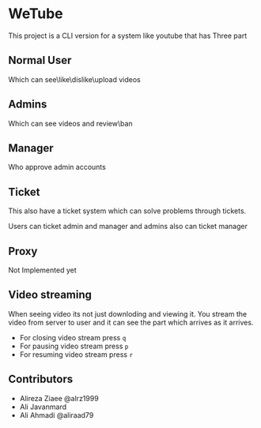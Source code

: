 # WeTube
This project is a CLI version for a system like youtube that has Three part

## Normal User
Which can see\like\dislike\upload videos

## Admins
Which can see videos and review\ban

## Manager
Who approve admin accounts

## Ticket
This also have a ticket system which can solve problems through tickets.

Users can ticket admin and manager and admins also can ticket manager


## Proxy
Not Implemented yet

## Video streaming
When seeing video its not just downloding and viewing it. You stream the video from server to user and it can see the part which arrives as it arrives.  
* For closing video stream press `q`
* For pausing video stream press `p`
* For resuming video stream press `r`

## Contributors
- Alireza Ziaee @alrz1999
- Ali Javanmard
- Ali Ahmadi @aliraad79
